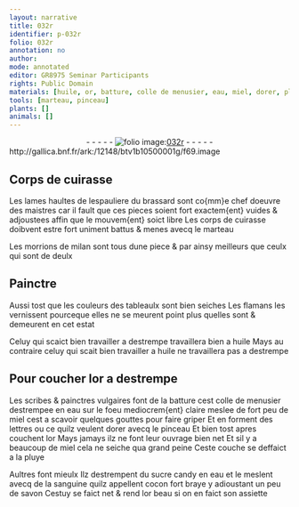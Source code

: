 ```yaml
---
layout: narrative
title: 032r
identifier: p-032r
folio: 032r
annotation: no
author:
mode: annotated
editor: GR8975 Seminar Participants
rights: Public Domain
materials: [huile, or, batture, colle de menusier, eau, miel, dorer, pluye, sucre candy, sanguine, cocon, savon]
tools: [marteau, pinceau]
plants: []
animals: []
---
```


<div class="folio" align="center">- - - - - <a href="http://gallica.bnf.fr/ark:/12148/btv1b10500001g/f69.image" target="_blank"><img src="https://cu-mkp.github.io/2017-workshop-edition/assets/photo-icon.png" alt="folio image: " style="display:inline-block; margin-bottom:-3px;"/>032r</a> - - - - - </div> http://gallica.bnf.fr/ark:/12148/btv1b10500001g/f69.image   

## Corps de cuirasse

 
Les lames haultes de lespauliere du brassard sont co{mm}e chef doeuvre des <span class="pro">maistres</span> car il fault que ces pieces soient fort exactem{ent} vuides & adjoustees affin que le mouvem{ent} soict libre Les corps de cuirasse doibvent estre fort uniment battus & menes avecq le <span class="tl">marteau</span>
 
Les morrions de <span class="pl">milan</span> sont tous dune piece & par ainsy meilleurs que ceulx qui sont de deulx
    

## <span class="pro">Painctre</span>

 
Aussi tost que les couleurs des tableaulx sont bien seiches Les <span class="pl">flamans</span> les vernissent pourceque elles ne se meurent point plus quelles sont & demeurent en cet estat
 
Celuy qui scaict bien travailler a destrempe travaillera bien a <span class="m">huile</span> Mays au contraire celuy qui scait bien travailler a <span class="m">huile</span> ne travaillera pas a destrempe
    

## Pour coucher l<span class="m">or</span> a destrempe

 
Les <span class="pro">scribes</span> & <span class="pro">painctres</span> vulgaires font de la <span class="m">batture</span> cest <span class="m">colle de menusier</span> destrempee en <span class="m">eau</span> sur le foeu mediocrem{ent} claire meslee de fort peu de <span class="m">miel</span> cest a scavoir quelques <span class="ms">gouttes</span> pour faire griper Et en forment des lettres ou ce quilz veulent <span class="m">dorer</span> avecq le <span class="tl">pinceau</span> Et bien tost apres couchent l<span class="m">or</span> Mays jamays ilz ne font leur ouvrage bien net Et sil y a beaucoup de <span class="m">miel</span> cela ne seiche qua grand peine Ceste couche se deffaict a la <span class="m">pluye</span>
 
Aultres font mieulx Ilz destrempent du <span class="m">sucre candy</span> en <span class="m">eau</span> et le meslent avecq de la <span class="m">sanguine</span> quilz appellent <span class="m">cocon</span> fort braye y adioustant un peu de <span class="m">savon</span> Cestuy se faict net & rend l<span class="m">or</span> beau si on en faict son assiette
 